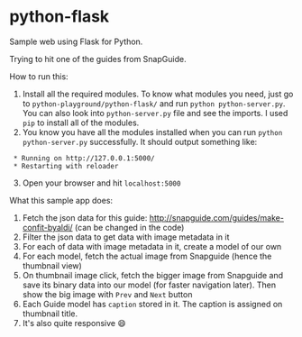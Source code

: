 python-flask
=================

Sample web using Flask for Python.

Trying to hit one of the guides from SnapGuide.

How to run this:

1.  Install all the required modules. To know what modules you need, just go to `python-playground/python-flask/` and run `python python-server.py`. You can also look into `python-server.py` file and see the imports. I used `pip` to install all of the modules.
2.  You know you have all the modules installed when you can run `python python-server.py` successfully. It should output something like:

  ```
   * Running on http://127.0.0.1:5000/
   * Restarting with reloader
  ```
3.  Open your browser and hit `localhost:5000`


What this sample app does:

1.  Fetch the json data for this guide: http://snapguide.com/guides/make-confit-byaldi/  (can be changed in the code)
2.  Filter the json data to get data with image metadata in it
3.  For each of data with image metadata in it, create a model of our own
4.  For each model, fetch the actual image from Snapguide (hence the thumbnail view)
5.  On thumbnail image click, fetch the bigger image from Snapguide and save its binary data into our model (for faster navigation later). Then show the big image with `Prev` and `Next` button
6.  Each Guide model has `caption` stored in it. The caption is assigned on thumbnail title.
7.  It's also quite responsive :smile: